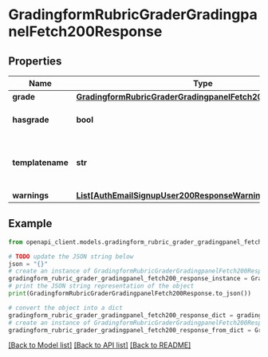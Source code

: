 # GradingformRubricGraderGradingpanelFetch200Response


## Properties

Name | Type | Description | Notes
------------ | ------------- | ------------- | -------------
**grade** | [**GradingformRubricGraderGradingpanelFetch200ResponseGrade**](GradingformRubricGraderGradingpanelFetch200ResponseGrade.md) |  | 
**hasgrade** | **bool** | Does the user have a grade? | 
**templatename** | **str** | The template to use when rendering this data | 
**warnings** | [**List[AuthEmailSignupUser200ResponseWarningsInner]**](AuthEmailSignupUser200ResponseWarningsInner.md) |  | [optional] 

## Example

```python
from openapi_client.models.gradingform_rubric_grader_gradingpanel_fetch200_response import GradingformRubricGraderGradingpanelFetch200Response

# TODO update the JSON string below
json = "{}"
# create an instance of GradingformRubricGraderGradingpanelFetch200Response from a JSON string
gradingform_rubric_grader_gradingpanel_fetch200_response_instance = GradingformRubricGraderGradingpanelFetch200Response.from_json(json)
# print the JSON string representation of the object
print(GradingformRubricGraderGradingpanelFetch200Response.to_json())

# convert the object into a dict
gradingform_rubric_grader_gradingpanel_fetch200_response_dict = gradingform_rubric_grader_gradingpanel_fetch200_response_instance.to_dict()
# create an instance of GradingformRubricGraderGradingpanelFetch200Response from a dict
gradingform_rubric_grader_gradingpanel_fetch200_response_from_dict = GradingformRubricGraderGradingpanelFetch200Response.from_dict(gradingform_rubric_grader_gradingpanel_fetch200_response_dict)
```
[[Back to Model list]](../README.md#documentation-for-models) [[Back to API list]](../README.md#documentation-for-api-endpoints) [[Back to README]](../README.md)


